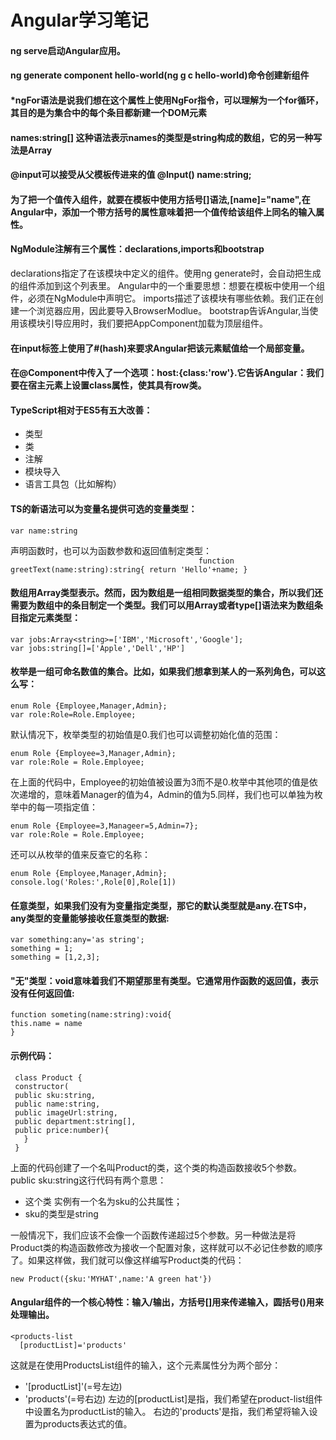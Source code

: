 Angular学习笔记
=========
#### ng serve启动Angular应用。
#### ng generate component hello-world(ng g c hello-world)命令创建新组件
#### *ngFor语法是说我们想在这个属性上使用NgFor指令，可以理解为一个for循环，其目的是为集合中的每个条目都新建一个DOM元素
#### names:string[] 这种语法表示names的类型是string构成的数组，它的另一种写法是Array<string>
#### @input可以接受从父模板传进来的值 @Input() name:string;
#### 为了把一个值传入组件，就要在模板中使用方括号[]语法,[name]="name",在Angular中，添加一个带方括号的属性意味着把一个值传给该组件上同名的输入属性。
#### NgModule注解有三个属性：declarations,imports和bootstrap
  declarations指定了在该模块中定义的组件。使用ng generate时，会自动把生成的组件添加到这个列表里。
  Angular中的一个重要思想：想要在模板中使用一个组件，必须在NgModule中声明它。
  imports描述了该模块有哪些依赖。我们正在创建一个浏览器应用，因此要导入BrowserModlue。
  bootstrap告诉Angular,当使用该模块引导应用时，我们要把AppComponent加载为顶层组件。
#### 在input标签上使用了#(hash)来要求Angular把该元素赋值给一个局部变量。  
#### 在@Component中传入了一个选项：host:{class:'row'}.它告诉Angular：我们要在宿主元素上设置class属性，使其具有row类。
#### TypeScript相对于ES5有五大改善：
  
  - 类型
  - 类
  - 注解  
  - 模块导入
  - 语言工具包（比如解构）
  
  #### TS的新语法可以为变量名提供可选的变量类型：
  ```
  var name:string
  ```
  声明函数时，也可以为函数参数和返回值制定类型：           
    ```                                          
    function greetText(name:string):string{
    return 'Hello'+name;
    }
    ```
 #### 数组用Array类型表示。然而，因为数组是一组相同数据类型的集合，所以我们还需要为数组中的条目制定一个类型。我们可以用Array<type>或者type[]语法来为数组条目指定元素类型：
  ```
  var jobs:Array<string>=['IBM','Microsoft','Google'];
  var jobs:string[]=['Apple','Dell','HP']
  ```
  #### 枚举是一组可命名数值的集合。比如，如果我们想拿到某人的一系列角色，可以这么写：
  ```
  enum Role {Employee,Manager,Admin};
  var role:Role=Role.Employee;
  ```
  默认情况下，枚举类型的初始值是0.我们也可以调整初始化值的范围：
  ```
  enum Role {Employee=3,Manager,Admin};
  var role:Role = Role.Employee;
  ```
  在上面的代码中，Employee的初始值被设置为3而不是0.枚举中其他项的值是依次递增的，意味着Manager的值为4，Admin的值为5.同样，我们也可以单独为枚举中的每一项指定值：
  ```
  enum Role {Employee=3,Manageer=5,Admin=7};
  var role:Role = Role.Employee;
  ```
  还可以从枚举的值来反查它的名称：
  ```
  enum Role {Employee,Manager,Admin};
  console.log('Roles:',Role[0],Role[1])
  ```
  #### 任意类型，如果我们没有为变量指定类型，那它的默认类型就是any.在TS中，any类型的变量能够接收任意类型的数据:
  ```
  var something:any='as string';
  something = 1;
  something = [1,2,3];
  ```
  #### "无"类型：void意味着我们不期望那里有类型。它通常用作函数的返回值，表示没有任何返回值:
  ```
  function someting(name:string):void{
  this.name = name
  }
  ```
  
  #### 示例代码：
  
 ```
  class Product {
  constructor(
  public sku:string,
  public name:string,
  public imageUrl:string,
  public department:string[],
  public price:number){
    }
  }
 ```
 
上面的代码创建了一个名叫Product的类，这个类的构造函数接收5个参数。public sku:string这行代码有两个意思：
- 这个类 实例有一个名为sku的公共属性；
- sku的类型是string

一般情况下，我们应该不会像一个函数传递超过5个参数。另一种做法是将Product类的构造函数修改为接收一个配置对象，这样就可以不必记住参数的顺序了。如果这样做，我们就可以像这样编写Product类的代码：
```
new Product({sku:'MYHAT',name:'A green hat'})
```
#### Angular组件的一个核心特性：输入/输出，方括号[]用来传递输入，圆括号()用来处理输出。
```
<products-list
  [productList]='products'
```
这就是在使用ProductsList组件的输入，这个元素属性分为两个部分：
- '[productList]'(=号左边)
- 'products'(=号右边)
左边的[productList]是指，我们希望在product-list组件中设置名为productList的输入。
右边的'products'是指，我们希望将输入设置为products表达式的值。




  
    
    
      
  
